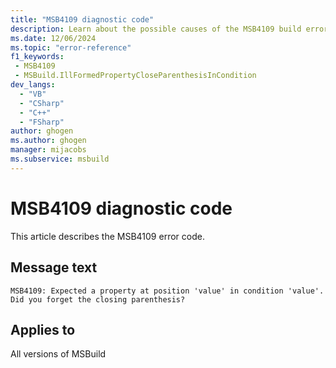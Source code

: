 ```yaml
---
title: "MSB4109 diagnostic code"
description: Learn about the possible causes of the MSB4109 build error, and get troubleshooting tips.
ms.date: 12/06/2024
ms.topic: "error-reference"
f1_keywords:
 - MSB4109
 - MSBuild.IllFormedPropertyCloseParenthesisInCondition
dev_langs:
  - "VB"
  - "CSharp"
  - "C++"
  - "FSharp"
author: ghogen
ms.author: ghogen
manager: mijacobs
ms.subservice: msbuild
---
```


# MSB4109 diagnostic code

<!-- :::ErrorDefinitionDescription::: -->
<!-- :::editable-content name="introDescription"::: -->
This article describes the MSB4109 error code.
<!-- :::editable-content-end::: -->

## Message text

`MSB4109: Expected a property at position 'value' in condition 'value'. Did you forget the closing parenthesis?`

<!-- :::editable-content name="postOutputDescription"::: -->
<!--
{StrBegin="MSB4109: "}
-->
<!-- :::editable-content-end::: -->
<!-- :::ErrorDefinitionDescription-end::: -->

## Applies to

All versions of MSBuild
